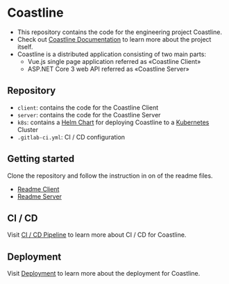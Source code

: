 # Coastline

- This repository contains the code for the engineering project Coastline.
- Check out [Coastline Documentation](http://epj.pages.ifs.hsr.ch/2020/coastline/documentation/) to learn more about the project itself.
- Coastline is a distributed application consisting of two main parts:
  - Vue.js single page application referred as «Coastline Client»
  - ASP.NET Core 3 web API referred as «Coastline Server»

## Repository 

- `client`: contains the code for the Coastline Client
- `server`: contains the code for the Coastline Server
- `k8s`: contains a [Helm Chart](https://helm.sh/) for deploying Coastline to a [Kubernetes](https://kubernetes.io/de/) Cluster 
- `.gitlab-ci.yml`: CI / CD configuration

## Getting started

Clone the repository and follow the instruction in on of the readme files.

- [Readme Client](client/README.md)
- [Readme Server](server/README.md)

## CI / CD 

Visit [CI / CD Pipeline](http://epj.pages.ifs.hsr.ch/2020/coastline/documentation/documentation/design/ci-cd-pipeline/ci-cd-pipeline.html) to learn more about CI / CD for Coastline.

## Deployment

Visit [Deployment](http://epj.pages.ifs.hsr.ch/2020/coastline/documentation/documentation/design/deployment/deployment.html) to learn more about the deployment for Coastline.